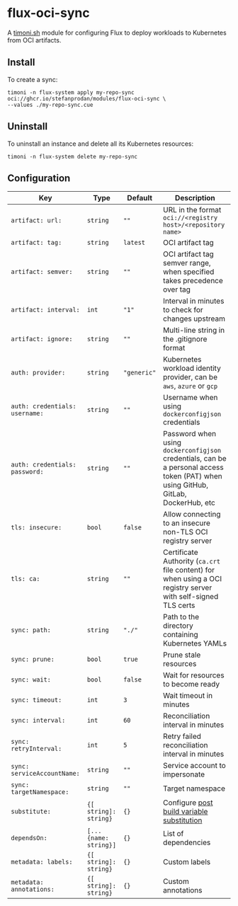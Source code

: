 # flux-oci-sync

A [timoni.sh](http://timoni.sh) module for configuring Flux
to deploy workloads to Kubernetes from OCI artifacts.

## Install

To create a sync:

```shell
timoni -n flux-system apply my-repo-sync oci://ghcr.io/stefanprodan/modules/flux-oci-sync \
--values ./my-repo-sync.cue
```

## Uninstall

To uninstall an instance and delete all its Kubernetes resources:

```shell
timoni -n flux-system delete my-repo-sync
```

## Configuration

| Key                            | Type                  | Default     | Description                                                                                                                                |
|--------------------------------|-----------------------|-------------|--------------------------------------------------------------------------------------------------------------------------------------------|
| `artifact: url:`               | `string`              | `""`        | URL in the format `oci://<registry host>/<repository name>`                                                                                |
| `artifact: tag:`               | `string`              | `latest`    | OCI artifact tag                                                                                                                           |
| `artifact: semver:`            | `string`              | `""`        | OCI artifact tag semver range, when specified takes precedence over tag                                                                    |
| `artifact: interval:`          | `int`                 | `"1"`       | Interval in minutes to check for changes upstream                                                                                          |
| `artifact: ignore:`            | `string`              | `""`        | Multi-line string in the .gitignore format                                                                                                 |
| `auth: provider:`              | `string`              | `"generic"` | Kubernetes workload identity provider, can be  `aws`, `azure` or `gcp`                                                                     |
| `auth: credentials: username:` | `string`              | `""`        | Username when using `dockerconfigjson` credentials                                                                                         |
| `auth: credentials: password:` | `string`              | `""`        | Password when using `dockerconfigjson` credentials, can be a personal access token (PAT) when using GitHub, GitLab, DockerHub, etc         |
| `tls: insecure:`               | `bool`                | `false`     | Allow connecting to an insecure non-TLS OCI registry server                                                                                |
| `tls: ca:`                     | `string`              | `""`        | Certificate Authority (`ca.crt` file content) for when using a OCI registry server with self-signed TLS certs                              |
| `sync: path:`                  | `string`              | `"./"`      | Path to the directory containing Kubernetes YAMLs                                                                                          |
| `sync: prune:`                 | `bool`                | `true`      | Prune stale resources                                                                                                                      |
| `sync: wait:`                  | `bool`                | `false`     | Wait for resources to become ready                                                                                                         |
| `sync: timeout:`               | `int`                 | `3`         | Wait timeout in minutes                                                                                                                    |
| `sync: interval:`              | `int`                 | `60`        | Reconciliation interval in minutes                                                                                                         |
| `sync: retryInterval:`         | `int`                 | `5`         | Retry failed reconciliation interval in minutes                                                                                            |
| `sync: serviceAccountName:`    | `string`              | `""`        | Service account to impersonate                                                                                                             |
| `sync: targetNamespace:`       | `string`              | `""`        | Target namespace                                                                                                                           |
| `substitute:`                  | `{[ string]: string}` | `{}`        | Configure [post build variable substitution](https://fluxcd.io/flux/components/kustomize/kustomizations/#post-build-variable-substitution) |
| `dependsOn:`                   | `[...{name: string}]` | `{}`        | List of dependencies                                                                                                                       |
| `metadata: labels:`            | `{[ string]: string}` | `{}`        | Custom labels                                                                                                                              |
| `metadata: annotations:`       | `{[ string]: string}` | `{}`        | Custom annotations                                                                                                                         |
